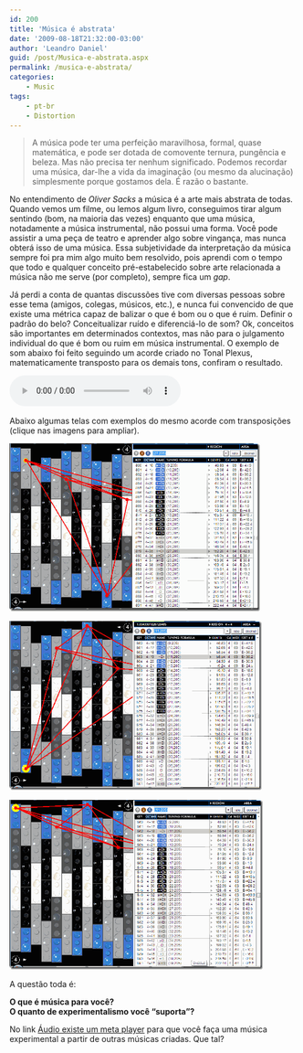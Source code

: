 ```yaml
---
id: 200
title: 'Música é abstrata'
date: '2009-08-18T21:32:00-03:00'
author: 'Leandro Daniel'
guid: /post/Musica-e-abstrata.aspx
permalink: /musica-e-abstrata/
categories:
    - Music
tags:
    - pt-br
    - Distortion
---
```


> A música pode ter uma perfeição maravilhosa, formal, quase matemática, e pode ser dotada de comovente ternura, pungência e beleza. Mas não precisa ter nenhum significado. Podemos recordar uma música, dar-lhe a vida da imaginação (ou mesmo da alucinação) simplesmente porque gostamos dela. É razão o bastante.

No entendimento de *Oliver Sacks* a música é a arte mais abstrata de todas. Quando vemos um filme, ou lemos algum livro, conseguimos tirar algum sentindo (bom, na maioria das vezes) enquanto que uma música, notadamente a música instrumental, não possui uma forma. Você pode assistir a uma peça de teatro e aprender algo sobre vingança, mas nunca obterá isso de uma música. Essa subjetividade da interpretação da música sempre foi pra mim algo muito bem resolvido, pois aprendi com o tempo que todo e qualquer conceito pré-estabelecido sobre arte relacionada a música não me serve (por completo), sempre fica um *gap*.

Já perdi a conta de quantas discussões tive com diversas pessoas sobre esse tema (amigos, colegas, músicos, etc.), e nunca fui convencido de que existe uma métrica capaz de balizar o que é bom ou o que é ruim. Definir o padrão do belo? Conceitualizar ruído e diferenciá-lo de som? Ok, conceitos são importantes em determinados contextos, mas não para o julgamento individual do que é bom ou ruim em música instrumental. O exemplo de som abaixo foi feito seguindo um acorde criado no Tonal Plexus, matematicamente transposto para os demais tons, confiram o resultado.

<audio controls src="/assets/audio/TonalPlexus_exp03.mp3">
  Your browser does not support the audio tag.
</audio>

Abaixo algumas telas com exemplos do mesmo acorde com transposições (clique nas imagens para ampliar).

[![Acorde01](/assets/pics/Acorde01_thumb.gif "Acorde01")](/assets/pics/Acorde01.gif)

[![Acorde02](/assets/pics/Acorde02_thumb.gif "Acorde02")](/assets/pics/Acorde02.gif)

[![Acorde03](/assets/pics/Acorde03_thumb.gif "Acorde03")](/assets/pics/Acorde03.gif)

A questão toda é:

**O que é música para você?**   
**O quanto de experimentalismo você “suporta”?**

No link [Áudio existe um meta player](http://www.leandrodaniel.com/page/audio) para que você faça uma música experimental a partir de outras músicas criadas. Que tal?
